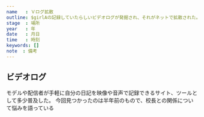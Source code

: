 ```yaml
---
name   : Ｖログ拡散
outline: $girlAの記録していたらしいビデオログが発掘され、それがネットで拡散された。
stage  : 場所
year   : 年
date   : 月日
time   : 時刻
keywords: []
note  : 備考
---
```


## ビデオログ

モデルや配信者が手軽に自分の日記を映像や音声で記録できるサイト、ツールとして多少普及した。
今回見つかったのは半年前のもので、校長との関係について悩みを語っている
